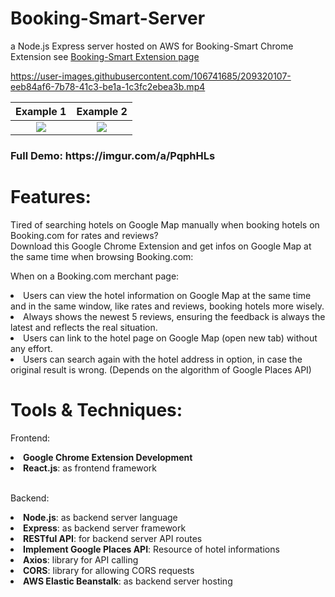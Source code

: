 # Booking-Smart-Server

a Node.js Express server hosted on AWS for Booking-Smart Chrome Extension
see <a href="https://github.com/midnamic912/Booking-Smart">Booking-Smart Extension page</a>



https://user-images.githubusercontent.com/106741685/209320107-eeb84af6-7b78-41c3-be1a-1c3fc2ebea3b.mp4

Example 1             |  Example 2
:-------------------------:|:-------------------------:
![](https://imgur.com/apYAUrU.png)  |  ![](https://i.imgur.com/W24SSS6.jpg)

<h3>Full Demo: https://imgur.com/a/PqphHLs</h3>

# Features:

Tired of searching hotels on Google Map manually when booking hotels on Booking.com for rates and reviews? <br>
Download this Google Chrome Extension and get infos on Google Map at the same time when browsing Booking.com: <br>

When on a Booking.com merchant page:
<li>Users can view the hotel information on Google Map at the same time and in the same window, like rates and reviews, booking hotels more wisely.</li>
<li>Always shows the newest 5 reviews, ensuring the feedback is always the latest and reflects the real situation.</li> 
<li>Users can link to the hotel page on Google Map (open new tab) without any effort.</li>
<li>Users can search again with the hotel address in option, in case the original result is wrong. (Depends on the algorithm of Google Places API)</li>


# Tools & Techniques:

<p>Frontend:</p>
<li><b>Google Chrome Extension Development</b></li>
<li><b>React.js</b>: as frontend framework</li>
<br>

<p>Backend:</p>
<li><b>Node.js</b>: as backend server language</li>
<li><b>Express</b>: as backend server framework</li>
<li><b>RESTful API</b>: for backend server API routes</li>
<li><b>Implement Google Places API</b>: Resource of hotel informations</li>
<li><b>Axios</b>: library for API calling</li>
<li><b>CORS</b>: library for allowing CORS requests</li>
<li><b>AWS Elastic Beanstalk</b>: as backend server hosting</li>

